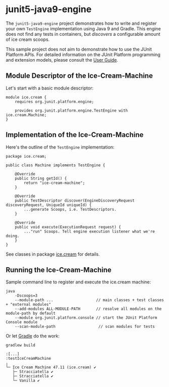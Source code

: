 # junit5-java9-engine

The `junit5-java9-engine` project demonstrates how to write and register your own
`TestEngine` implementation using Java 9 and Gradle. This engine does not find any
tests in containers, but _discovers_ a configurable amount of ice cream scoops.

This sample project does not aim to demonstrate how to use the JUnit Platform APIs.
For detailed  information on the JUnit Platform programming and extension models,
please consult the [User Guide](http://junit.org/junit5/docs/current/user-guide/).

## Module Descriptor of the Ice-Cream-Machine

Let's start with a basic module descriptor:

```
module ice.cream {
	requires org.junit.platform.engine;

	provides org.junit.platform.engine.TestEngine with ice.cream.Machine;
}
```

## Implementation of the Ice-Cream-Machine

Here's the outline of the `TestEngine` implementation:

```
package ice.cream;

public class Machine implements TestEngine {

	@Override
	public String getId() {
		return "ice-cream-machine";
	}

	@Override
	public TestDescriptor discover(EngineDiscoveryRequest discoveryRequest, UniqueId uniqueId) {
		...generate Scoops, i.e. TestDescriptors.
	}

	@Override
	public void execute(ExecutionRequest request) {
		..."run" Scoops. Tell engine execution listener what we're doing.
	}
}
```

See classes in package [ice.cream](src/main/java/ice/cream) for details.

## Running the Ice-Cream-Machine

Sample command line to register and execute the ice.cream machine:
```
java
	-Dscoops=3
	--module-path ...                   // main classes + test classes + "external modules"
	--add-modules ALL-MODULE-PATH       // resolve all modules on the module-path by default
	--module org.junit.platform.console // start the JUnit Platform Console module
	--scan-module-path                   // scan modules for tests

```

Or let [Gradle](build.gradle) do the work:
```
gradlew build

:[...]
:testIceCreamMachine
╷
└─ Ice Cream Machine 47.11 (ice.cream) ✔
   ├─ Stracciatella ✔
   ├─ Stracciatella ✔
   └─ Vanilla ✔
```
